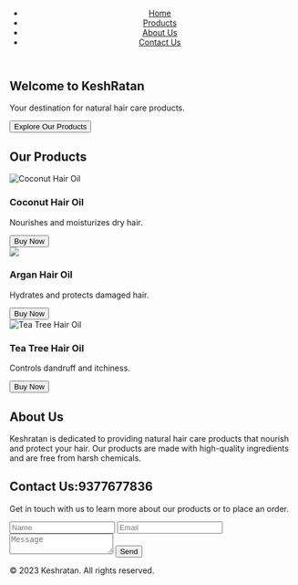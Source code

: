 <!DOCTYPE html>
<html lang="en">
<head>
    <meta charset="UTF-8">
    <meta name="viewport" content="width=device-width, initial-scale=1.0">
    <title>KeshRatan - Hair Products</title>
    <link rel="stylesheet" href="styles.css">
</head>
<body>
    <header>
        <nav>
            <ul>
                <li><a href="#home">Home</a></li>
                <li><a href="#products">Products</a></li>
                <li><a href="#about">About Us</a></li>
                <li><a href="#contact">Contact Us</a></li>
            </ul>
        </nav>
    </header>
    <main>
        <section id="home">
            <h1>Welcome to KeshRatan</h1>
            <p>Your destination for natural hair care products.</p>
            <button onclick="document.getElementById('products').scrollIntoView();">Explore Our Products</button>
        </section>
        <section id="products">
            <h2>Our Products</h2>
            <div class="product-grid">
                <div class="product-card">
                    <img src="https://via.placeholder.com/300x200?text=Coconut+Hair+Oil" alt="Coconut Hair Oil">
                    <h3>Coconut Hair Oil</h3>
                    <p>Nourishes and moisturizes dry hair.</p>
                    <button>Buy Now</button>
                </div>
                <div class="product-card">
                    <img src="https://bajajconsumercare.com/assets/Webp/almonds-drops-overview/Bajaj%20Almond%20Drops%20Hair%20Oil.webp">
                    <h3>Argan Hair Oil</h3>
                    <p>Hydrates and protects damaged hair.</p>
                    <button>Buy Now</button>
                </div>
                <div class="product-card">
                    <img src="https://encrypted-tbn1.gstatic.com/shopping?q=tbn:ANd9GcQB0oJz5jJiPJQzYncs8EJWDC6n8KYgbJsqrh1VROo0VN7aOGeispfF7QjyDOUYD1lNGhTzlYnx0vUIAu9IYQZN8HIiC8ECMp7jL5LianEzqKdcJd9eSZdYHw" alt="Tea Tree Hair Oil">
                    <h3>Tea Tree Hair Oil</h3>
                    <p>Controls dandruff and itchiness.</p>
                    <button>Buy Now</button>
                </div>
            </div>
        </section>
        <section id="about">
            <h2>About Us</h2>
            <p>Keshratan is dedicated to providing natural hair care products that nourish and protect your hair. Our products are made with high-quality ingredients and are free from harsh chemicals.</p>
        </section>
        <section id="contact">
            <h2>Contact Us:9377677836</h2>
            <p>Get in touch with us to learn more about our products or to place an order.</p>
            <form>
                <input type="text" placeholder="Name" required>
                <input type="email" placeholder="Email" required>
                <textarea placeholder="Message" required></textarea>
                <button type="submit">Send</button>
            </form>
        </section>
    </main>
    <footer>
        <p>&copy; 2023 Keshratan. All rights reserved.</p>
    </footer>
</body>
</html>
